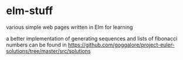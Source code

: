 # elm-stuff
various simple web pages written in Elm for learning

a better implementation of generating sequences and lists of fibonacci numbers can be found in https://github.com/goggalore/project-euler-solutions/tree/master/src/solutions
